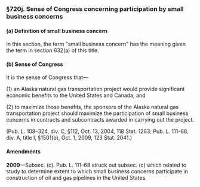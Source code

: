 ### §720j. Sense of Congress concerning participation by small business concerns ###

#### (a) Definition of small business concern ####

In this section, the term "small business concern" has the meaning given the term in section 632(a) of this title.

#### (b) Sense of Congress ####

It is the sense of Congress that—

(1) an Alaska natural gas transportation project would provide significant economic benefits to the United States and Canada; and

(2) to maximize those benefits, the sponsors of the Alaska natural gas transportation project should maximize the participation of small business concerns in contracts and subcontracts awarded in carrying out the project.

(Pub. L. 108–324, div. C, §112, Oct. 13, 2004, 118 Stat. 1263; Pub. L. 111–68, div. A, title I, §1501(b), Oct. 1, 2009, 123 Stat. 2041.)

#### Amendments ####

**2009**—Subsec. (c). Pub. L. 111–68 struck out subsec. (c) which related to study to determine extent to which small business concerns participate in construction of oil and gas pipelines in the United States.